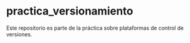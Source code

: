 # practica_versionamiento
 Este repositorio es parte de la práctica sobre plataformas de control de versiones.
